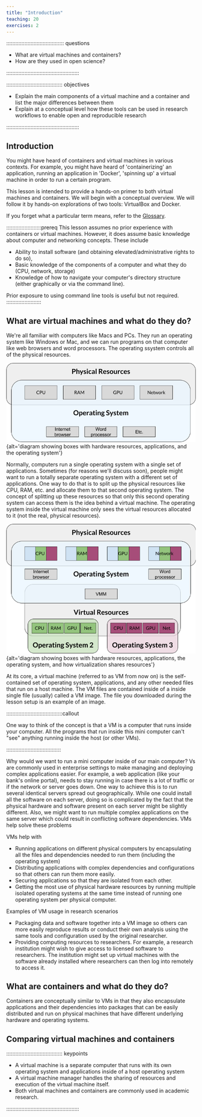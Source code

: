 ```yaml
---
title: "Introduction"
teaching: 20
exercises: 2
---
```


<!-- required section -->
:::::::::::::::::::::::::::::::::::::: questions 

- What are virtual machines and containers?
- How are they used in open science?

::::::::::::::::::::::::::::::::::::::::::::::::

<!-- required section -->
::::::::::::::::::::::::::::::::::::: objectives

- Explain the main components of a virtual machine and a container and list the major differences between them
- Explain at a conceptual level how these tools can be used in research workflows to enable open and reproducible research

::::::::::::::::::::::::::::::::::::::::::::::::

## Introduction

You might have heard of containers and virtual machines in various contexts. For example, you might have heard of 'containerizing' an application, running an application in 'Docker', 'spinning up' a virtual machine in order to run a certain program.

This lesson is intended to provide a hands-on primer to both virtual machines and containers. We will begin with a conceptual overview. We will follow it by hands-on explorations of two tools: VirtualBox and Docker.

If you forget what a particular term means, refer to the [Glossary](reference.html).

:::::::::::::::::::::::prereq
This lesson assumes no prior experience with containers or virtual machines. However, it does assume basic knowledge about computer and networking concepts. These include

- Ability to install software (and obtaining elevated/administrative rights to do so), 
- Basic knowledge of the components of a computer and what they do (CPU, network, storage)
- Knowledge of how to navigate your computer's directory structure (either graphically or via the command line).

Prior exposure to using command line tools is useful but not required.
:::::::::::::::::::::::

## What are virtual machines and what do they do?

We're all familiar with computers like Macs and PCs. They run an operating system like Windows or Mac, and we can run programs on that computer like web browsers and word processors. The operating ssystem controls all of the physical resources.

![An ordinary (unvirtualized) system. The operating system has complete control of the physical hardware resources and is responsible for executing individual applications and allocating those resources to them.](fig/vms-01-resources.png){alt='diagram showing boxes with hardware resources, applications, and the operating system'}

Normally, computers run a single operating system with a single set of applications. Sometimes (for reasons we'll discuss soon), people might want to run a totally separate operating system with a different set of applications. One way to do that is to split up the physical resources like CPU, RAM, etc. and allocate them to that second operating system. The concept of splitting up these resources so that only this second operating system can access them is the idea behind a virtual machine. The operating system inside the virtual machine only sees the virtual resources allocated to it (not the real, physical resources).

![The physical hardware resources are divided between the host operating system and any virtual machines. The virtual machine manager (VMM) takes care of managing the virtualized resources. Each virtual machine only sees the resources allocated to it.](fig/vms-02-virtresources.png){alt='diagram showing boxes with hardware resources, applications, the operating system, and how virtualization shares resources'}

At its core, a virtual machine (referred to as VM from now on) is the self-contained set of operating system, applications, and any other needed files that run on a host machine. The VM files are contained inside of a inside single file (usually) called a VM image. The file you downloaded during the lesson setup is an example of an image. 

:::::::::::::::::::::::::::::::::::::callout

One way to think of the concept is that a VM is a computer that runs inside your computer. All the programs that run inside this mini computer can't "see" anything running inside the host (or other VMs). 

::::::::::::::::::::::::::::::::::::

Why would we want to run a mini computer inside of our main computer? Vs are commonly used in enterprise settings to make managing and deploying complex applications easier. For example, a web application (like your bank's online portal), needs to stay running in case there is a lot of traffic or if the network or server goes down. One way to achieve this is to run several identical servers spread out geographically. While one could install all the software on each server, doing so is complicated by the fact that the physical hardware and software present on each server might be slightly different. Also, we might want to run multiple complex applications on the same server which could result in conflicting software dependencies. VMs help solve these problems

VMs help with

- Running applications on different physical computers by encapsulating all the files and dependencies needed to run them (including the operating system)
- Distributing applications with complex dependencies and configurations so that others can run them more easily.
- Securing applications so that they are isolated from each other.
- Getting the most use of physical hardware resources by running multiple isolated operating systems at the same time instead of running one operating system per physical computer.

Examples of VM usage in research scenarios

- Packaging data and software together into a VM image so others can more easily reproduce results or conduct their own analysis using the same tools and configuration used by the original researcher. 
- Providing computing resources to researchers. For example, a research institution might wish to give access to licensed software to researchers. The institution might set up virtual machines with the software already installed where researchers can then log into remotely to access it.

## What are containers and what do they do?

Containers are conceptually similar to VMs in that they also encapsulate applications and their dependencies into packages that can be easily distributed and run on physical machines that have different underlying hardware and operating systems. 

## Comparing virtual machines and containers


::::::::::::::::::::::::::::::::::::: keypoints 

- A virtual machine is a separate computer that runs with its own operating system and applications inside of a host operating system
- A virtual machine manager handles the sharing of resources and execution of the virtual machine itself.
- Both virtual machines and containers are commonly used in academic research. 

::::::::::::::::::::::::::::::::::::::::::::::::

<!--
:::::::::::::::::::::::::::::::::::::::::::::::::::::::::::::::::::: instructor

Inline instructor notes can help inform instructors of timing challenges
associated with the lessons. They appear in the "Instructor View"

::::::::::::::::::::::::::::::::::::::::::::::::::::::::::::::::::::::::::::::::

::::::::::::::::::::::::::::::::::::: challenge 

## Challenge 1: Can you do it?

What is the output of this command?

```r
paste("This", "new", "lesson", "looks", "good")
```

:::::::::::::::::::::::: solution 

## Output
 
```output
[1] "This new lesson looks good"
```

:::::::::::::::::::::::::::::::::


## Challenge 2: how do you nest solutions within challenge blocks?

:::::::::::::::::::::::: solution 

You can add a line with at least three colons and a `solution` tag.

:::::::::::::::::::::::::::::::::
::::::::::::::::::::::::::::::::::::::::::::::::

## Figures

You can use standard markdown for static figures with the following syntax:

`![optional caption that appears below the figure](figure url){alt='alt text for
accessibility purposes'}`

![You belong in The Carpentries!](https://raw.githubusercontent.com/carpentries/logo/master/Badge_Carpentries.svg){alt='Blue Carpentries hex person logo with no text.'}

::::::::::::::::::::::::::::::::::::: callout

Callout sections can highlight information.

They are sometimes used to emphasise particularly important points
but are also used in some lessons to present "asides": 
content that is not central to the narrative of the lesson,
e.g. by providing the answer to a commonly-asked question.

::::::::::::::::::::::::::::::::::::::::::::::::


## Math

One of our episodes contains $\LaTeX$ equations when describing how to create
dynamic reports with {knitr}, so we now use mathjax to describe this:

`$\alpha = \dfrac{1}{(1 - \beta)^2}$` becomes: $\alpha = \dfrac{1}{(1 - \beta)^2}$

Cool, right?

::::::::::::::::::::::::::::::::::::: keypoints 

- Use `.md` files for episodes when you want static content
- Use `.Rmd` files for episodes when you need to generate output
- Run `sandpaper::check_lesson()` to identify any issues with your lesson
- Run `sandpaper::build_lesson()` to preview your lesson locally

::::::::::::::::::::::::::::::::::::::::::::::::

[r-markdown]: https://rmarkdown.rstudio.com/
-->
